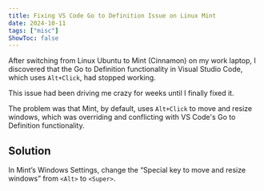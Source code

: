 ```yaml
---
title: Fixing VS Code Go to Definition Issue on Linux Mint
date: 2024-10-11
tags: ["misc"]
ShowToc: false
---
```


After switching from Linux Ubuntu to Mint (Cinnamon) on my work laptop, I discovered that the Go to Definition functionality in Visual Studio Code, which uses `Alt+Click`, had stopped working.

This issue had been driving me crazy for weeks until I finally fixed it.

The problem was that Mint, by default, uses `Alt+Click` to move and resize windows, which was overriding and conflicting with VS Code's Go to Definition functionality.

## Solution

In Mint’s Windows Settings, change the “Special key to move and resize windows” from `<Alt>` to `<Super>`.
